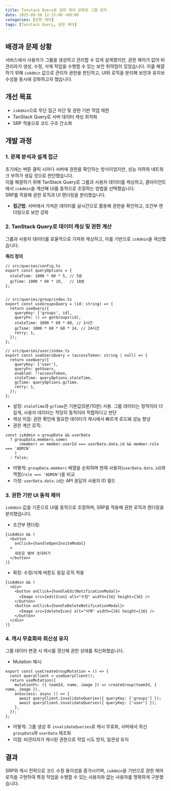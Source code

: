 ```yaml
---
title: Tanstack Query로 권한 제어 강화된 그룹 관리
date: 2025-09-30 12:15:00 +09:00
categories: [권한 제어]
tags: [Tanstack Query, 권한 제어]
---
```

## 배경과 문제 상황
서비스에서 사용자가 그룹을 생성하고 관리할 수 있게 설계했지만, 권한 제어가 없어 비관리자가 생성, 수정, 삭제 작업을 수행할 수 있는 보안 취약점이 있었습니다. 
이를 해결하기 위해 `isAdmin` 값으로 관리자 권한을 판단하고, UI와 로직을 분리해 보안과 유지보수성을 동시에 강화하고자 했습니다.

## 개선 목표
- `isAdmin`으로 무단 접근 차단 및 권한 기반 작업 제한  
- TanStack Query로 서버 데이터 캐싱 최적화  
- SRP 적용으로 코드 구조 간소화

## 개발 과정
### 1. 문제 분석과 설계 접근
초기에는 버튼 클릭 시마다 서버에 권한을 확인하는 방식이었지만, 성능 저하와 네트워크 부하가 생길 것으로 판단했습니다. <br/>
이를 해결하기 위해 TanStack Query로 그룹과 사용자 데이터를 캐싱하고, 클라이언트에서 `isAdmin`을 계산해 UI를 동적으로 조정하는 방법을 선택했습니다. <br/>
SRP를 적용해 권한 로직과 UI 렌더링을 분리했습니다. 

- **접근법**: 서버에서 가져온 데이터를 실시간으로 활용해 권한을 확인하고, 조건부 렌더링으로 보안 강화

### 2. TanStack Query로 데이터 캐싱 및 권한 계산
그룹과 사용자 데이터를 효율적으로 가져와 캐싱하고, 이를 기반으로 `isAdmin`을 계산했습니다.

**쿼리 정의**
```tsx
// src/queries/config.ts
export const queryOptions = {
  staleTime: 1000 * 60 * 5, // 5분 
  gcTime: 1000 * 60 * 10,   // 10분
};


// src/queries/group/index.ts
export const useGroupsQuery = (id: string) => {
  return useQuery({
    queryKey: ['groups', id],
    queryFn: () => getGroups(id),
    staleTime: 1000 * 60 * 60, // 1시간
    gcTime: 1000 * 60 * 60 * 24, // 24시간    
    retry: 1,
  });
};

// src/queries/user/index.ts
export const useUsersQuery = (accessToken: string | null) => {
  return useQuery({
    queryKey: ['user'],
    queryFn: getUsers,
    enabled: !!accessToken,
    staleTime: queryOptions.staleTime,
    gcTime: queryOptions.gcTime,
    retry: 1,
  });
};
```

- 설정: `staleTime`과 `gcTime`은 기본값(5분/10분) 사용. 그룹 데이터는 정적이라 더 길게, 사용자 데이터는 적당히 동적이라 적합하다고 판단
- 캐싱 이점: 권한 확인에 필요한 데이터가 캐시에서 빠르게 로드돼 성능 향상
- 권한 계산 로직:
```tsx
const isAdmin = groupData && userData
  ? groupData.members.some(
      (member) => member.userId === userData.data.id && member.role === 'ADMIN'
    )
  : false;
```

- 어떻게: `groupData.members` 배열을 순회하며 현재 사용자(`userData.data.id`)와 역할(`role === 'ADMIN'`)을 비교
- 가정: `userData.data.id`는 API 응답의 사용자 ID 필드

### 3. 권한 기반 UI 동적 제어
`isAdmin` 값을 기준으로 UI를 동적으로 조정하며, SRP를 적용해 권한 로직과 렌더링을 분리했습니다.

- 조건부 렌더링:
```tsx
{isAdmin && (
  <button
    onClick={handleOpenInviteModal}
  >
    새로운 멤버 초대하기
  </button>
)}
```

- 확장: 수정/삭제 버튼도 동일 로직 적용
```tsx
{isAdmin && (
  <div>
    <button onClick={handleEditNotificationModal}>
      <Image src={editIcon} alt="수정" width={16} height={16} />
    </button>
    <button onClick={handleDeleteNotificationModal}>
      <Image src={deleteIcon} alt="삭제" width={16} height={16} />
    </button>
  </div>
)}
```

### 4. 캐시 무효화와 최신성 유지
그룹 데이터 변경 시 캐시를 갱신해 권한 상태를 최신화했습니다.

- Mutation 예시:
```tsx
export const useCreateGroupMutation = () => {
  const queryClient = useQueryClient();
  return useMutation({
    mutationFn: ({ teamId, name, image }) => createGroup(teamId, { name, image }),
    onSuccess: async () => {
      await queryClient.invalidateQueries({ queryKey: ['groups'] });
      await queryClient.invalidateQueries({ queryKey: ['user'] });
    },
  });
};
```

- 어떻게: 그룹 생성 후 `invalidateQueries`로 캐시 무효화, 서버에서 최신 `groupData`와 `userData` 재조회
- 이점: 비관리자가 캐시된 권한으로 작업 시도 방지, 일관성 유지

## 결과
SRP와 캐시 전략으로 코드 수정 용이성을 증가시키며, `isAdmin`을 기반으로 권한 제어 로직을 구현하여 특정 작업을 수행할 수 있는 사용자와 없는 사용자를 명확하게 구분했습니다.
